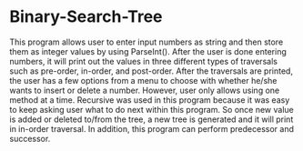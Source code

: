 # Binary-Search-Tree
This program allows user to enter input numbers as string and then store them as integer values by using ParseInt(). After the user is done entering numbers, it will print out the values in three different types of traversals such as pre-order, in-order, and post-order. After the traversals are printed, the user has a few options from a menu to choose with whether he/she wants to insert or delete a number. However, user only allows using one method at a time. Recursive was used in this program because it was easy to keep asking user what to do next within this program. So once new value is added or deleted to/from the tree, a new tree is generated and it will print in in-order traversal. In addition, this program can perform predecessor and successor. 
